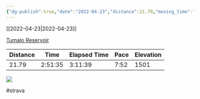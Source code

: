 ```yaml
---
{"dg-publish":true,"date":"2022-04-23","distance":21.79,"moving_time":"2:51:35","elapsed_time":"3:11:39","pace":"7:52","total_elevation_gain":1501,"url":"https://www.strava.com/activities/7030362556","permalink":"/01-personal/strava/2022-04-23-tumalo-reservoir/","dgPassFrontmatter":true}
---
```



[[2022-04-23\|2022-04-23]]

[Tumalo Reservoir](https://www.strava.com/activities/7030362556)

| Distance | Time    | Elapsed Time | Pace | Elevation |
| -------- | ------- | ------------ | ---- | --------- |
| 21.79    | 2:51:35 | 3:11:39      | 7:52 | 1501      |



    
![](https://dgtzuqphqg23d.cloudfront.net/HtRkP2pA7iKcYt6HYLJsRfdVG8Q29342ddrMfhsxf8c-768x576.jpg)

    

#strava
